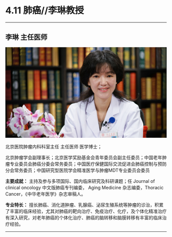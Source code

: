# 4.11 肺癌//李琳教授

---

## 李琳 主任医师

![1679215216723](image/c04_011/1679215216723.png)

北京医院肿瘤内科科室主任 主任医师 医学博士；

北京肿瘤学会副理事长；北京医学奖励基金会青年委员会副主任委员；中国老年肿瘤专业委员会肺癌分委会常务委员；中国医疗保健国际交流促进会肺癌控制与预防分会常务委员；中国研究型医院学会精准医学与肿瘤MDT专业委员会委员

**主要成就：** 主持及参与多项国际、国内临床研究及科研课题；任 Journal of clinical oncology 中文版肺癌专刊编委， Aging Medicine 杂志编委，Thoracic Cancer，《中华老年医学》杂志审稿人。

**专业特长：** 擅长肺癌、消化道肿瘤、乳腺癌、泌尿生殖系统等肿瘤的诊治，积累了丰富的临床经验，尤其对肺癌的靶向治疗、免疫治疗、化疗，及个体化精准治疗有深入研究，对老年肺癌的个体化治疗、肺癌的脑转移和脑膜转移有丰富的临床治疗经验。

---
